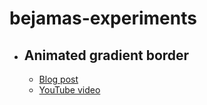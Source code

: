 # bejamas-experiments

- ## Animated gradient border
  - [Blog post](https://bejamas.io/blog/css-animated-gradient-border)
  - [YouTube video](https://youtu.be/SRdZj0KfZ5s)